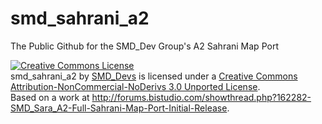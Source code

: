 smd_sahrani_a2
==============

The Public Github for the SMD_Dev Group's A2 Sahrani Map Port


<a rel="license" href="http://creativecommons.org/licenses/by-nc-nd/3.0/deed.en_US"><img alt="Creative Commons License" style="border-width:0" src="http://i.creativecommons.org/l/by-nc-nd/3.0/88x31.png" /></a><br /><span xmlns:dct="http://purl.org/dc/terms/" property="dct:title">smd_sahrani_a2</span> by <a xmlns:cc="http://creativecommons.org/ns#" href="http://forums.bistudio.com/showthread.php?162282-SMD_Sara_A2-Full-Sahrani-Map-Port-Initial-Release" property="cc:attributionName" rel="cc:attributionURL">SMD_Devs</a> is licensed under a <a rel="license" href="http://creativecommons.org/licenses/by-nc-nd/3.0/deed.en_US">Creative Commons Attribution-NonCommercial-NoDerivs 3.0 Unported License</a>.<br />Based on a work at <a xmlns:dct="http://purl.org/dc/terms/" href="http://forums.bistudio.com/showthread.php?162282-SMD_Sara_A2-Full-Sahrani-Map-Port-Initial-Release" rel="dct:source">http://forums.bistudio.com/showthread.php?162282-SMD_Sara_A2-Full-Sahrani-Map-Port-Initial-Release</a>.
